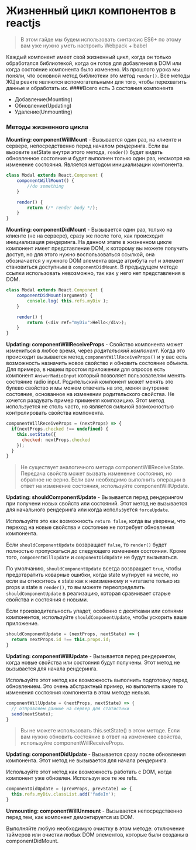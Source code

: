 # Жизненный цикл компонентов в reactjs
> В этом гайде мы будем использовать синтаксис ES6+
> по этому вам уже нужно уметь настроить Webpack + babel

Каждый компонент имеет свой жизненный цикл, когда он только обработался библиотекой, когда он готов для добавления в DOM или когда состояние компонента было изменено. Из прошлого урока мы поняли, что основной метод библиотеки это метод `render()`. Все методы ЖЦ в реакте являются вспомогательными для того, чтобы перехватить данные и обработать их.
####Всего есть 3 состояния компонента
- Добавление(Mounting)
- Обновление(Updating)
- Удаление(Unmounting)

### Методы жизненного цикла

**Mounting: componentWillMount** - Вызывается один раз, на клиенте и сервере, непосредственно перед началом рендеринга. Если вы вызовите setState внутри этого метода, `render()` будет видеть обновленное состояние и будет выполнен только один раз, несмотря на изменение состояния. Является методом инициализации компонента.
```javascript
class Modal extends React.Component {
	componentWillMount() {
		//do something
	}

	render() {
		return (/* render body */);
	}
}		
```

**Mounting: componentDidMount** - Вызывается один раз, только на клиенте (не на сервере), сразу же после того, как происходит инициализация рендеринга. На данном этапе в жизненном цикле компонент имеет представление DOM, к которому вы можете получить доступ, но для этого нужно воспользоваться ссылкой, она обозначается у нужного DOM элемента ввиде атрибута `ref` и элемент становиться доступным в `componentDidMount`. В предыдущем методе ссылки использовать невозможно, так как у него нет представления в DOM.
```javascript
class Modal extends React.Component {
	componentDidMount(argument) {
		console.log( this.refs.myDiv );
	}

	render() {
		return (<div ref="myDiv">Hello</div>);
	}
}		
```

**Updating: componentWillReceiveProps** - Свойство компонента может измениться в любое время, через *родительский компонент*. Когда это происходит вызывается метод `componentWillReceiveProps()` и у вас есть возможность назначить новое свойство и обновить состояние объекта.
Для примера, в нашем простом приложении для опросов есть компонент `AnswerRadioInput` который позволяет пользователям менять состояние radio input. Родительский компонент может менять это булево свойство и мы можем отвечать на это, меняя внутренне состояние, основанное на изменении родительского свойства.
Не хочется раздувать пример применяя композицию. Этот метод используется не столь часто, но является сильной возможностью контролировать свойства компонента.
```javascript
componentWillReceiveProps = (nextProps) => {
  if(nextProps.checked !== undefined) {
    this.setState({
      checked: nextProps.checked
    });
  }
}	
```

> Не существует аналогичного метода componentWillReceiveState. Передача 
> свойств может вызвать изменение состояния, но обратное не верно. Если вам 
> необходимо выполнить операции в ответ на изменение состояния, используйте 
> componentWillUpdate.

**Updating: shouldComponentUpdate** - Вызывается перед рендерингом при получени новых свойств или состояний. Этот метод не вызывается для начального рендеринга или когда используется `forceUpdate`.

Используйте это как возможность `return false`, когда вы уверены, что переход на новые свойства и состояние не потребует обновления компонента.

Если `shouldComponentUpdate` возвращает `false`, то `render()` будет полностью пропускаться до следующего изменения состояния. Кроме того, `componentWillUpdate` и `componentDidUpdate` не будут вызываться.

По умолчанию, `shouldComponentUpdate` всегда возвращает `true`, чтобы предотвратить коварные ошибки, когда state мутирует на месте, но если вы относитесь к state как к неизменному и читатаете только из props и state в `render()`, то вы можете переопределить `shouldComponentUpdate` в реализацию, которая сравнивает старые свойства и состояния с новыми.

Если производительность упадет, особенно с десятками или сотнями компонентов, используйте `shouldComponentUpdate`, чтобы ускорить ваше приложение.
```javascript
shouldComponentUpdate = (nextProps, nextState) => {
  return nextProps.id !== this.props.id;
}	
```

**Updating: componentWillUpdate** - Вызывается перед рендерингом, когда новые свойства или состояния будут получены. Этот метод не вызывается для начала рендеринга.

Используйте этот метод как возможность выполнить подготовку перед обновлением.
Это очень абстрактный пример, но выполнять какие то изменения состояния компонента в этом методе нельзя.
```javascript
componentWillUpdate = (nextProps, nextState) => {
  // отправляем данные на сервер для статистики
  send(nextState);
}	
```
> Вы не можете использовать this.setState() в этом методе. Если вам нужно 
> обновить состояние в ответ на изменение свойства, используйте componentWillReceiveProps.

**Updating: componentDidUpdate** - Вызывается сразу после обновления компонента. Этот метод не вызывается для начала рендеринга.

Используйте этот метод как возможность работать с DOM, когда компонент уже обновлен. Используя все те же refs.
```javascript
componentDidUpdate = (prevProps, prevState) => {
  this.refs.myDiv.classList.add('fadeIn');
}
```

**Unmounting: componentWillUnmount** - Вызывается непосредственно перед тем, как компонент демонтируется из DOM.

Выполняйте любую необходимую очистку в этом методе: отключение таймеров или очистки любых DOM элементов, которые были созданы в componentDidMount.